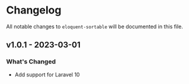 # Changelog

All notable changes to `eloquent-sortable` will be documented in this file.

## v1.0.1 - 2023-03-01

### What's Changed

- Add support for Laravel 10
